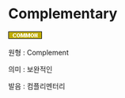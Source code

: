 <d-title>

# Complementary

</d-title>

<d-label>

<d-inner>

![Common](./2TAT1C/Label_Common.png)

</d-inner>

</d-label>

<d-origin>

원형 : Complement

</d-origin>

<d-mean>

의미 : 보완적인

</d-mean>

<d-pronunciation>

발음 : 컴플리멘터리

</d-pronunciation>

<d-content>

</d-content>
